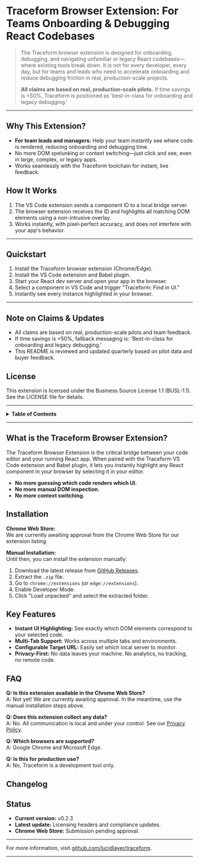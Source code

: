 # Traceform Browser Extension: For Teams Onboarding & Debugging React Codebases

> The Traceform browser extension is designed for onboarding, debugging, and navigating unfamiliar or legacy React codebases—where existing tools break down. It is not for every developer, every day, but for teams and leads who need to accelerate onboarding and reduce debugging friction in real, production-scale projects.
>
> **All claims are based on real, production-scale pilots.** If time savings is <50%, Traceform is positioned as 'best-in-class for onboarding and legacy debugging.'

---

## Why This Extension?
- **For team leads and managers:** Help your team instantly see where code is rendered, reducing onboarding and debugging time.
- No more DOM spelunking or context switching—just click and see, even in large, complex, or legacy apps.
- Works seamlessly with the Traceform toolchain for instant, live feedback.

## How It Works
1. The VS Code extension sends a component ID to a local bridge server.
2. The browser extension receives the ID and highlights all matching DOM elements using a non-intrusive overlay.
3. Works instantly, with pixel-perfect accuracy, and does not interfere with your app's behavior.

---

## Quickstart
1. Install the Traceform browser extension (Chrome/Edge).
2. Install the VS Code extension and Babel plugin.
3. Start your React dev server and open your app in the browser.
4. Select a component in VS Code and trigger "Traceform: Find in UI."
5. Instantly see every instance highlighted in your browser.

---

## Note on Claims & Updates
- All claims are based on real, production-scale pilots and team feedback.
- If time savings is <50%, fallback messaging is: 'Best-in-class for onboarding and legacy debugging.'
- This README is reviewed and updated quarterly based on pilot data and buyer feedback.

## License
This extension is licensed under the Business Source License 1.1 (BUSL-1.1). See the LICENSE file for details.

---

<details>
<summary><strong>Table&nbsp;of&nbsp;Contents</strong></summary>

- [What is the Traceform Browser Extension?](#what-is-the-traceform-browser-extension)
- [Installation](#installation)
- [Quickstart](#quickstart)
- [How It Works](#how-it-works)
- [Key Features](#key-features)
- [FAQ](#faq)
- [Changelog](#changelog)
- [License](#license)
- [Status](#status)
</details>

---

## What is the Traceform Browser Extension?

The Traceform Browser Extension is the critical bridge between your code editor and your running React app. When paired with the Traceform VS Code extension and Babel plugin, it lets you instantly highlight any React component in your browser by selecting it in your editor.

- **No more guessing which code renders which UI.**
- **No more manual DOM inspection.**
- **No more context switching.**

## Installation

**Chrome Web Store:**  
We are currently awaiting approval from the Chrome Web Store for our extension listing.

**Manual Installation:**  
Until then, you can install the extension manually:
1. Download the latest release from [GitHub Releases](https://github.com/lucidlayer/traceform/releases).
2. Extract the `.zip` file.
3. Go to `chrome://extensions` (or `edge://extensions`).
4. Enable Developer Mode.
5. Click "Load unpacked" and select the extracted folder.

## Key Features

- **Instant UI Highlighting:** See exactly which DOM elements correspond to your selected code.
- **Multi-Tab Support:** Works across multiple tabs and environments.
- **Configurable Target URL:** Easily set which local server to monitor.
- **Privacy-First:** No data leaves your machine. No analytics, no tracking, no remote code.

## FAQ

**Q: Is this extension available in the Chrome Web Store?**  
A: Not yet! We are currently awaiting approval. In the meantime, use the manual installation steps above.

**Q: Does this extension collect any data?**  
A: No. All communication is local and under your control. See our [Privacy Policy](./docs/PRIVACY_POLICY.md).

**Q: Which browsers are supported?**  
A: Google Chrome and Microsoft Edge.

**Q: Is this for production use?**  
A: No, Traceform is a development tool only.

## Changelog

## Status

- **Current version:** v0.2.3
- **Latest update:** Licensing headers and compliance updates.
- **Chrome Web Store:** Submission pending approval.

---

For more information, visit [github.com/lucidlayer/traceform](https://github.com/lucidlayer/traceform).

---
